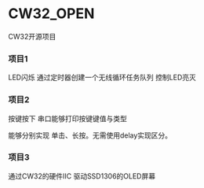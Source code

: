 # CW32_OPEN
CW32开源项目

### 项目1

LED闪烁 通过定时器创建一个无线循环任务队列 控制LED亮灭





### 项目2

按键按下 串口能够打印按键键值与类型

能够分别实现 单击、长按。无需使用delay实现区分。





### 项目3

通过CW32的硬件IIC 驱动SSD1306的OLED屏幕
